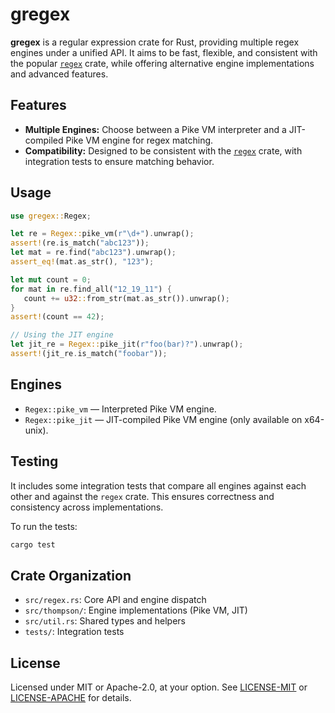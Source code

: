 # gregex

**gregex** is a regular expression crate for Rust, providing multiple regex
engines under a unified API. It aims to be fast, flexible, and consistent with
the popular [`regex`](https://docs.rs/regex) crate, while offering alternative
engine implementations and advanced features.

## Features
- **Multiple Engines:** Choose between a Pike VM interpreter and a JIT-compiled Pike VM engine for regex matching.
- **Compatibility:** Designed to be consistent with the [`regex`](https://docs.rs/regex) crate, with integration tests to ensure matching behavior.

## Usage

```rust
use gregex::Regex;

let re = Regex::pike_vm(r"\d+").unwrap();
assert!(re.is_match("abc123"));
let mat = re.find("abc123").unwrap();
assert_eq!(mat.as_str(), "123");

let mut count = 0;
for mat in re.find_all("12_19_11") {
   count += u32::from_str(mat.as_str()).unwrap();
}
assert!(count == 42);

// Using the JIT engine
let jit_re = Regex::pike_jit(r"foo(bar)?").unwrap();
assert!(jit_re.is_match("foobar"));
```

## Engines

- `Regex::pike_vm` — Interpreted Pike VM engine.
- `Regex::pike_jit` — JIT-compiled Pike VM engine (only available on x64-unix).

## Testing

It includes some integration tests that compare all engines against each other
and against the `regex` crate. This ensures correctness and consistency across
implementations.

To run the tests:

```sh
cargo test
```

## Crate Organization

- `src/regex.rs`: Core API and engine dispatch
- `src/thompson/`: Engine implementations (Pike VM, JIT)
- `src/util.rs`: Shared types and helpers
- `tests/`: Integration tests

## License

Licensed under MIT or Apache-2.0, at your option. See [LICENSE-MIT](LICENSE-MIT) or [LICENSE-APACHE](LICENSE-APACHE) for details.

